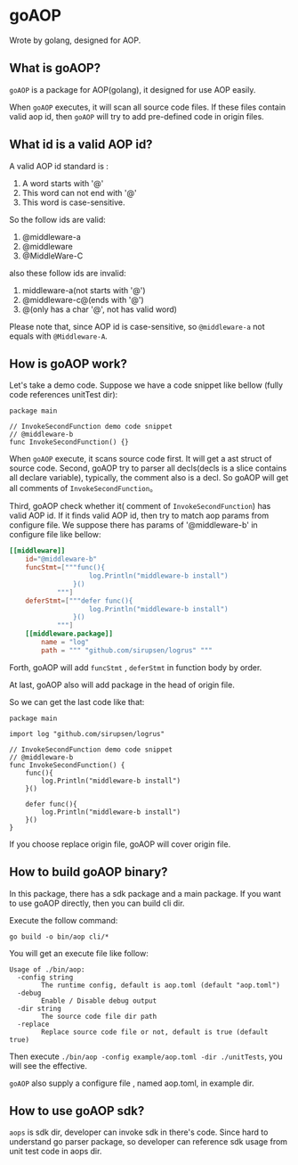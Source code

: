 # goAOP
Wrote by golang, designed for AOP.

## What is goAOP?

`goAOP` is a package for AOP(golang), it designed for use AOP easily.

When `goAOP` executes, it will scan all source code files. If these files contain valid aop id,
then `goAOP` will try to add pre-defined code in origin files.

## What id is a valid AOP id?

A valid AOP id standard is :

1. A word starts with '@'
2. This word can not end with '@'
3. This word is case-sensitive.

So the follow ids are valid:
1. @middleware-a
2. @middleware
3. @MiddleWare-C

also these follow ids are invalid:
1. middleware-a(not starts with '@')
2. @middleware-c@(ends with '@')
3. @(only has a char '@', not has valid word)

Please note that, since AOP id is case-sensitive, so `@middleware-a` not equals with `@Middleware-A`.

## How is goAOP work?

Let's take a demo code. Suppose we have a code snippet like bellow (fully code references unitTest dir):

```golang
package main

// InvokeSecondFunction demo code snippet
// @middleware-b
func InvokeSecondFunction() {}

```

When `goAOP` execute, it scans source code first. It will get a ast struct of source code. Second, goAOP try 
to parser all decls(decls is a slice contains all declare variable), typically, the comment also is a decl. So
goAOP will get all comments of `InvokeSecondFunction`。

Third, goAOP check whether it( comment of `InvokeSecondFunction`) has valid AOP id. If it finds valid AOP id, then try to 
match aop params from configure file. We suppose there has params of '@middleware-b' in configure file like bellow:

```toml
[[middleware]]
    id="@middleware-b"
    funcStmt=["""func(){
                    log.Println("middleware-b install")
                }()
            """]
    deferStmt=["""defer func(){
                    log.Println("middleware-b install")
                }()
            """]
    [[middleware.package]]
        name = "log"
        path = """ "github.com/sirupsen/logrus" """
```
Forth, goAOP will add `funcStmt` , `deferStmt` in function body by order. 

At last, goAOP also will add package in the head of origin file.

So we can get the last code like that:

```golang
package main

import log "github.com/sirupsen/logrus"

// InvokeSecondFunction demo code snippet
// @middleware-b
func InvokeSecondFunction() {
	func(){
		log.Println("middleware-b install")
	}()

	defer func(){
		log.Println("middleware-b install")
	}()
}
```

If you choose replace origin file, goAOP will cover origin file.

## How to build goAOP binary?

In this package, there has a sdk package and a main package. If you want to use goAOP directly, then you can build cli dir. 

Execute the follow command:

```shell
go build -o bin/aop cli/*
```

You will get an execute file like follow:

```golang
Usage of ./bin/aop:
  -config string
    	The runtime config, default is aop.toml (default "aop.toml")
  -debug
    	Enable / Disable debug output
  -dir string
    	The source code file dir path
  -replace
    	Replace source code file or not, default is true (default true)
```

Then execute `./bin/aop -config example/aop.toml -dir ./unitTests`, you will see the effective.

`goAOP` also supply a configure file , named aop.toml, in example dir. 

## How to use goAOP sdk?

`aops` is sdk dir, developer can invoke sdk in there's code. Since hard to understand go parser package, so developer can reference sdk usage from unit test code in aops dir.